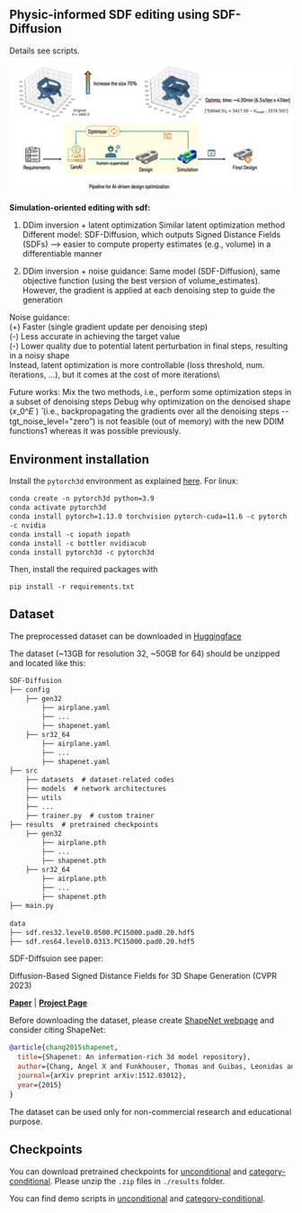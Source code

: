 ## Physic-informed SDF editing using SDF-Diffusion
Details see scripts.

![image](PISDF.png)

**Simulation-oriented editing with sdf:**
1. DDim inversion + latent optimization
Similar latent optimization method
Different model: SDF-Diffusion, which outputs Signed Distance Fields (SDFs) --> easier to compute property estimates (e.g., volume) in a differentiable manner


2. DDim inversion + noise guidance:
Same model (SDF-Diffusion), same objective function (using the best version of volume_estimates). However, the gradient is applied at each denoising step to guide the generation

Noise guidance: \
(+) Faster (single gradient update per denoising step)\
(-) Less accurate in achieving the target value \
(-) Lower quality due to potential latent perturbation in final steps, resulting in a noisy shape\
Instead, latent optimization is more controllable (loss threshold, num. iterations, …), but it comes at the cost of more iterations\

Future works: 
Mix the two methods, i.e., perform some optimization steps in a subset of denoising steps 
Debug why optimization on the denoised shape (𝑥_0^𝐸 ) ̂ (i.e., backpropagating the gradients over all the denoising steps -- tgt_noise_level="zero”) is not feasible (out of memory) with the new DDIM functions1 whereas it was possible previously.


## Environment installation 
Install the `pytorch3d` environment as explained [here](https://github.com/facebookresearch/pytorch3d/blob/main/INSTALL.md). For linux: 
```
conda create -n pytorch3d python=3.9
conda activate pytorch3d
conda install pytorch=1.13.0 torchvision pytorch-cuda=11.6 -c pytorch -c nvidia
conda install -c iopath iopath
conda install -c bottler nvidiacub
conda install pytorch3d -c pytorch3d
```

Then, install the required packages with
```
pip install -r requirements.txt
```


## Dataset

The preprocessed dataset can be downloaded in [Huggingface](https://huggingface.co/datasets/kitsunetic/SDF-Diffusion-Dataset)

The dataset (~13GB for resolution 32, ~50GB for 64) should be unzipped and located like this:

```
SDF-Diffusion
├── config
    ├── gen32
        ├── airplane.yaml
        ├── ...
        ├── shapenet.yaml
    ├── sr32_64
        ├── airplane.yaml
        ├── ...
        ├── shapenet.yaml
├── src
    ├── datasets  # dataset-related codes
    ├── models  # network architectures
    ├── utils
    ├── ...
    ├── trainer.py  # custom trainer
├── results  # pretrained checkpoints
    ├── gen32
        ├── airplane.pth
        ├── ...
        ├── shapenet.pth
    ├── sr32_64
        ├── airplane.pth
        ├── ...
        ├── shapenet.pth        
├── main.py

data
├── sdf.res32.level0.0500.PC15000.pad0.20.hdf5
├── sdf.res64.level0.0313.PC15000.pad0.20.hdf5
```

SDF-Diffsuion see paper:

Diffusion-Based Signed Distance Fields for 3D Shape Generation (CVPR 2023)

[**Paper**](https://openaccess.thecvf.com/content/CVPR2023/html/Shim_Diffusion-Based_Signed_Distance_Fields_for_3D_Shape_Generation_CVPR_2023_paper.html) | [**Project Page**](https://kitsunetic.github.io/sdf-diffusion/)

Before downloading the dataset, please create [ShapeNet webpage](https://shapenet.org) and consider citing ShapeNet:
```bib
@article{chang2015shapenet,
  title={Shapenet: An information-rich 3d model repository},
  author={Chang, Angel X and Funkhouser, Thomas and Guibas, Leonidas and Hanrahan, Pat and Huang, Qixing and Li, Zimo and Savarese, Silvio and Savva, Manolis and Song, Shuran and Su, Hao and others},
  journal={arXiv preprint arXiv:1512.03012},
  year={2015}
}
```
The dataset can be used only for non-commercial research and educational purpose.




## Checkpoints

You can download pretrained checkpoints for [unconditional](https://github.com/Kitsunetic/SDF-Diffusion/releases/download/checkpoint/gen32.zip) and [category-conditional](https://github.com/Kitsunetic/SDF-Diffusion/releases/download/checkpoint/sr32_64.zip).
Please unzip the `.zip` files in `./results` folder.

You can find demo scripts in [unconditional](./scripts/demo-single_category.ipynb) and [category-conditional](./scripts/demo-multi-category.ipynb).


